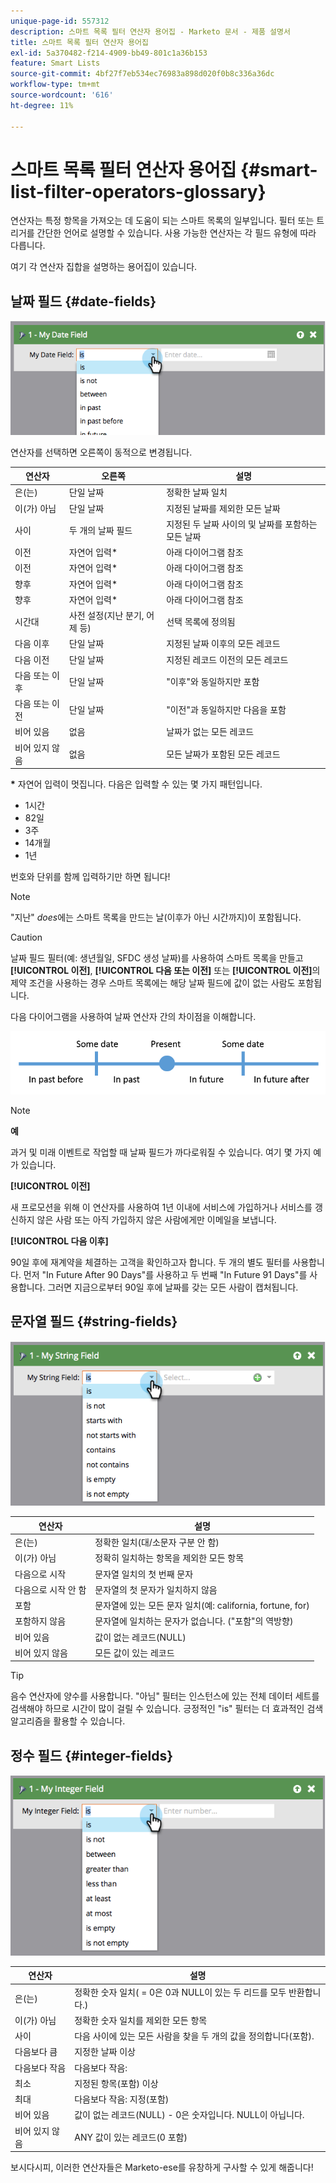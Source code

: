 ```yaml
---
unique-page-id: 557312
description: 스마트 목록 필터 연산자 용어집 - Marketo 문서 - 제품 설명서
title: 스마트 목록 필터 연산자 용어집
exl-id: 5a370482-f214-4909-bb49-801c1a36b153
feature: Smart Lists
source-git-commit: 4bf27f7eb534ec76983a898d020f0b8c336a36dc
workflow-type: tm+mt
source-wordcount: '616'
ht-degree: 11%

---
```


# 스마트 목록 필터 연산자 용어집 {#smart-list-filter-operators-glossary}

연산자는 특정 항목을 가져오는 데 도움이 되는 스마트 목록의 일부입니다. 필터 또는 트리거를 간단한 언어로 설명할 수 있습니다. 사용 가능한 연산자는 각 필드 유형에 따라 다릅니다.

여기 각 연산자 집합을 설명하는 용어집이 있습니다.

## 날짜 필드 {#date-fields}

![](assets/smart-list-filter-operators-glossary-1.png)

연산자를 선택하면 오른쪽이 동적으로 변경됩니다.

<table><thead>
  <tr>
    <th>연산자</th>
    <th>오른쪽</th>
    <th>설명</th>
  </tr></thead>
<tbody>
  <tr>
    <td>은(는)</td>
    <td>단일 날짜</td>
    <td>정확한 날짜 일치</td>
  </tr>
  <tr>
    <td>이(가) 아님</td>
    <td>단일 날짜</td>
    <td>지정된 날짜를 제외한 모든 날짜</td>
  </tr>
  <tr>
    <td>사이</td>
    <td>두 개의 날짜 필드</td>
    <td>지정된 두 날짜 사이의 및 날짜를 포함하는 모든 날짜</td>
  </tr>
  <tr>
    <td>이전</td>
    <td>자연어 입력*</td>
    <td>아래 다이어그램 참조</td>
  </tr>
  <tr>
    <td>이전</td>
    <td>자연어 입력*</td>
    <td>아래 다이어그램 참조</td>
  </tr>
  <tr>
    <td>향후</td>
    <td>자연어 입력*</td>
    <td>아래 다이어그램 참조</td>
  </tr>
  <tr>
    <td>향후</td>
    <td>자연어 입력*</td>
    <td>아래 다이어그램 참조</td>
  </tr>
  <tr>
    <td>시간대</td>
    <td>사전 설정(지난 분기, 어제 등)</td>
    <td>선택 목록에 정의됨</td>
  </tr>
  <tr>
    <td>다음 이후</td>
    <td>단일 날짜</td>
    <td>지정된 날짜 이후의 모든 레코드</td>
  </tr>
  <tr>
    <td>다음 이전</td>
    <td>단일 날짜</td>
    <td>지정된 레코드 이전의 모든 레코드</td>
  </tr>
  <tr>
    <td>다음 또는 이후</td>
    <td>단일 날짜</td>
    <td>"이후"와 동일하지만 포함</td>
  </tr>
  <tr>
    <td>다음 또는 이전</td>
    <td>단일 날짜</td>
    <td>"이전"과 동일하지만 다음을 포함</td>
  </tr>
  <tr>
    <td>비어 있음</td>
    <td>없음</td>
    <td>날짜가 없는 모든 레코드</td>
  </tr>
  <tr>
    <td>비어 있지 않음</td>
    <td>없음</td>
    <td>모든 날짜가 포함된 모든 레코드</td>
  </tr>
</tbody></table>

**&#42;** 자연어 입력이 멋집니다. 다음은 입력할 수 있는 몇 가지 패턴입니다.

* 1시간
* 82일
* 3주
* 14개월
* 1년

번호와 단위를 함께 입력하기만 하면 됩니다!

>[!NOTE]
>
>&quot;지난&quot; _does_&#x200B;에는 스마트 목록을 만드는 날(이후가 아닌 시간까지)이 포함됩니다.

>[!CAUTION]
>
>날짜 필드 필터(예: 생년월일, SFDC 생성 날짜)를 사용하여 스마트 목록을 만들고 **[!UICONTROL 이전]**, **[!UICONTROL 다음 또는 이전]** 또는 **[!UICONTROL 이전]**&#x200B;의 제약 조건을 사용하는 경우 스마트 목록에는 해당 날짜 필드에 값이 없는 사람도 포함됩니다.

다음 다이어그램을 사용하여 날짜 연산자 간의 차이점을 이해합니다.

![](assets/smart-list-filter-operators-glossary-2.png)

>[!NOTE]
>
>**예**
>
>과거 및 미래 이벤트로 작업할 때 날짜 필드가 까다로워질 수 있습니다. 여기 몇 가지 예가 있습니다.
>
>**[!UICONTROL 이전]**
>
>새 프로모션을 위해 이 연산자를 사용하여 1년 이내에 서비스에 가입하거나 서비스를 갱신하지 않은 사람 또는 아직 가입하지 않은 사람에게만 이메일을 보냅니다.
>
>**[!UICONTROL 다음 이후]**
>
>90일 후에 재계약을 체결하는 고객을 확인하고자 합니다. 두 개의 별도 필터를 사용합니다. 먼저 &quot;In Future After 90 Days&quot;를 사용하고 두 번째 &quot;In Future 91 Days&quot;를 사용합니다. 그러면 지금으로부터 90일 후에 날짜를 갖는 모든 사람이 캡처됩니다.

## 문자열 필드 {#string-fields}

![](assets/smart-list-filter-operators-glossary-3.png)

<table><thead>
  <tr>
    <th>연산자</th>
    <th>설명</th>
  </tr></thead>
<tbody>
  <tr>
    <td>은(는)</td>
    <td>정확한 일치(대/소문자 구분 안 함)</td>
  </tr>
  <tr>
    <td>이(가) 아님</td>
    <td>정확히 일치하는 항목을 제외한 모든 항목</td>
  </tr>
  <tr>
    <td>다음으로 시작</td>
    <td>문자열 일치의 첫 번째 문자</td>
  </tr>
  <tr>
    <td>다음으로 시작 안 함</td>
    <td>문자열의 첫 문자가 일치하지 않음</td>
  </tr>
  <tr>
    <td>포함</td>
    <td>문자열에 있는 모든 문자 일치(예: california, fortune, for)</td>
  </tr>
  <tr>
    <td>포함하지 않음</td>
    <td>문자열에 일치하는 문자가 없습니다. ("포함"의 역방향)</td>
  </tr>
  <tr>
    <td>비어 있음</td>
    <td>값이 없는 레코드(NULL)</td>
  </tr>
  <tr>
    <td>비어 있지 않음</td>
    <td>모든 값이 있는 레코드</td>
  </tr>
</tbody>
</table>

>[!TIP]
>
>음수 연산자에 양수를 사용합니다. &quot;아님&quot; 필터는 인스턴스에 있는 전체 데이터 세트를 검색해야 하므로 시간이 많이 걸릴 수 있습니다. 긍정적인 &quot;is&quot; 필터는 더 효과적인 검색 알고리즘을 활용할 수 있습니다.

## 정수 필드 {#integer-fields}

![](assets/smart-list-filter-operators-glossary-4.png)

<table><thead>
  <tr>
    <th>연산자</th>
    <th>설명</th>
  </tr></thead>
<tbody>
  <tr>
    <td>은(는)</td>
    <td>정확한 숫자 일치( = 0은 0과 NULL이 있는 두 리드를 모두 반환합니다.)</td>
  </tr>
  <tr>
    <td>이(가) 아님</td>
    <td>정확한 숫자 일치를 제외한 모든 항목</td>
  </tr>
  <tr>
    <td>사이</td>
    <td>다음 사이에 있는 모든 사람을 찾을 두 개의 값을 정의합니다(포함).</td>
  </tr>
  <tr>
    <td>다음보다 큼</td>
    <td>지정한 날짜 이상</td>
  </tr>
  <tr>
    <td>다음보다 작음</td>
    <td>다음보다 작음:</td>
  </tr>
  <tr>
    <td>최소</td>
    <td>지정된 항목(포함) 이상</td>
  </tr>
  <tr>
    <td>최대</td>
    <td>다음보다 작음: 지정(포함)</td>
  </tr>
  <tr>
    <td>비어 있음</td>
    <td>값이 없는 레코드(NULL) - 0은 숫자입니다. NULL이 아닙니다.</td>
  </tr>
  <tr>
    <td>비어 있지 않음</td>
    <td>ANY 값이 있는 레코드(0 포함)</td>
  </tr>
</tbody>
</table>

보시다시피, 이러한 연산자들은 Marketo-ese를 유창하게 구사할 수 있게 해줍니다!

